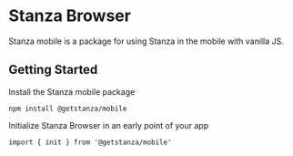 # Stanza Browser

Stanza mobile is a package for using Stanza in the mobile with vanilla JS.

## Getting Started

Install the Stanza mobile package

```
npm install @getstanza/mobile
```

Initialize Stanza Browser in an early point of your app

```
import { init } from '@getstanza/mobile'


```
